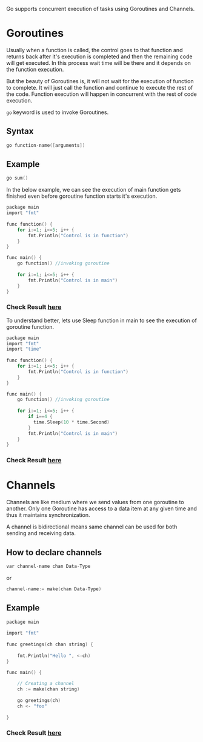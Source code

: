 Go supports concurrent execution of tasks using Goroutines and Channels.

# Goroutines

Usually when a function is called, the control goes to that function and returns back after it's execution is completed and then the remaining code will get executed. In this process wait time will be there and it depends on the function execution.

But the beauty of Goroutines is, it will not wait for the execution of function to complete. It will just call the function and continue to execute the rest of the code. Function execution will happen in concurrent with the rest of code execution.

`go` keyword is used to invoke Goroutines.

## Syntax

```c
go function-name([arguments])
```

## Example

```c
go sum()
```
In the below example, we can see the execution of main function gets finished even before goroutine function starts it's execution.

```c
package main
import "fmt"
    
func function() {
	for i:=1; i<=5; i++ {
		fmt.Println("Control is in function")
	}
}

func main() {
	go function() //invoking goroutine
	
	for i:=1; i<=5; i++ {
		fmt.Println("Control is in main")
	}
}
```
### Check Result [here](https://onecompiler.com/go/3vq829rj5)


To understand better, lets use Sleep function in main to see the execution of goroutine function.

```c
package main
import "fmt"
import "time"
    
func function() {
	for i:=1; i<=5; i++ {
		fmt.Println("Control is in function")
	}
}

func main() {
	go function() //invoking goroutine
	
	for i:=1; i<=5; i++ {
		if i==4 {
		  time.Sleep(10 * time.Second)
		}
		fmt.Println("Control is in main")
	}
}
```
### Check Result [here](https://onecompiler.com/go/3vq7zmemd)

# Channels

Channels are like medium where we send values from one goroutine to another. Only one Goroutine has access to a data item at any given time and thus it maintains synchronization.

A channel is bidirectional means same channel can be used for both sending and receiving data.

## How to declare channels

```c
var channel-name chan Data-Type
```
or

```c
channel-name:= make(chan Data-Type)
```

## Example

```c
package main 
  
import "fmt"
  
func greetings(ch chan string) { 
  
    fmt.Println("Hello ", <-ch) 
} 

func main() { 
    
    // Creating a channel 
    ch := make(chan string) 
  
    go greetings(ch) 
    ch <- "foo" 
     
} 
```

### Check Result [here](https://onecompiler.com/go/3vq8384ps)
